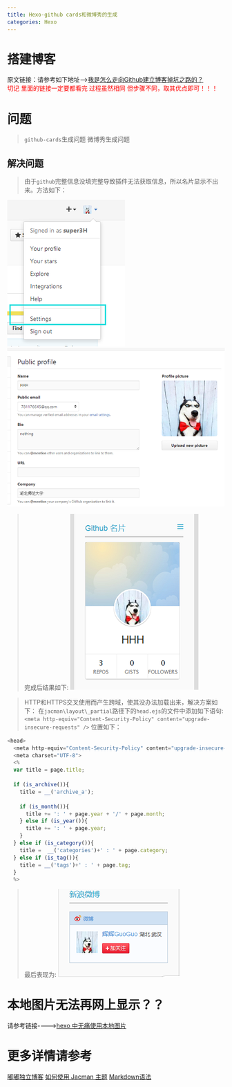 ```yaml
---
title: Hexo-github cards和微博秀的生成
categories: Hexo
---
```


# 搭建博客
原文链接：请参考如下地址-->[我是怎么走向Github建立博客掉坑之路的？](http://www.jianshu.com/p/73741f7934c3)  
<font color='red'>切记 里面的链接一定要都看完 过程虽然相同 但步骤不同，取其优点即可！！！</font>

# 问题
> `github-cards`生成问题
> 微博秀生成问题
## 解决问题
> 由于`github`完整信息没填完整导致插件无法获取信息，所以名片显示不出来。方法如下：

![github-setting](./subImg/github-setting.png)
![github-profile](/subImg/github-profile.png)

> 完成后结果如下:
![github-cards](subImg/github-cards.png)

> HTTP和HTTPS交叉使用而产生跨域，使其没办法加载出来，解决方案如下：
> 在`jacman\layout\_partial`路径下的`head.ejs`的文件中添加如下语句:
`<meta http-equiv="Content-Security-Policy" content="upgrade-insecure-requests" />`
位置如下：
``` js
<head>
  <meta http-equiv="Content-Security-Policy" content="upgrade-insecure-requests" />
  <meta charset="UTF-8">
  <%
  var title = page.title;

  if (is_archive()){
    title = __('archive_a');

    if (is_month()){
      title += ': ' + page.year + '/' + page.month;
    } else if (is_year()){
      title += ': ' + page.year;
    }
  } else if (is_category()){
    title =  __('categories')+' : ' + page.category;
  } else if (is_tag()){
    title = __('tags')+' : ' + page.tag;
  }
  %>
```
> 最后表现为:
![weiboShow](subImg/weiboShow.png)

# 本地图片无法再网上显示？？
请参考链接---->[hexo 中无痛使用本地图片](http://www.tuicool.com/articles/umEBVfI)
# 更多详情请参考
[嘟嘟独立博客](http://tengj.top/)
[如何使用 Jacman 主题](http://wuchong.me/blog/2014/11/20/how-to-use-jacman/)
[Markdown语法](http://www.tuicool.com/articles/I36zYr)